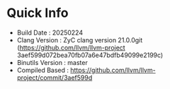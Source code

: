 # Quick Info
* Build Date : 20250224
* Clang Version : ZyC clang version 21.0.0git (https://github.com/llvm/llvm-project 3aef599d072bea70fb07a6e47bdfb49099e2199c)
* Binutils Version : master
* Compiled Based : https://github.com/llvm/llvm-project/commit/3aef599d

